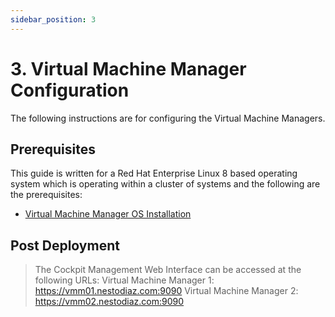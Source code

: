 ```yaml
---
sidebar_position: 3
---
```


# 3. Virtual Machine Manager Configuration

The following instructions are for configuring the Virtual Machine Managers.

## Prerequisites

This guide is written for a Red Hat Enterprise Linux 8 based operating system which is operating within a cluster of systems and the following are the prerequisites:

- [Virtual Machine Manager OS Installation](/docs/infra_mgmt_cluster/2-0-vmm-install)

## Post Deployment

>The Cockpit Management Web Interface can be accessed at the following URLs:
>Virtual Machine Manager 1: https://vmm01.nestodiaz.com:9090
>Virtual Machine Manager 2: https://vmm02.nestodiaz.com:9090

